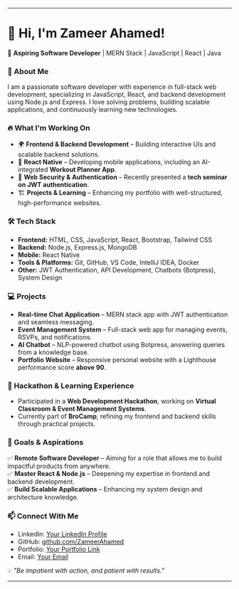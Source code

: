 
---

# 👋 Hi, I'm Zameer Ahamed!  

🚀 **Aspiring Software Developer** | MERN Stack | JavaScript | React | Java  

### 🌟 About Me  
I am a passionate software developer with experience in full-stack web development, specializing in JavaScript, React, and backend development using Node.js and Express. I love solving problems, building scalable applications, and continuously learning new technologies.  

### 🔥 What I'm Working On  
- 🌍 **Frontend & Backend Development** – Building interactive UIs and scalable backend solutions.  
- 📱 **React Native** – Developing mobile applications, including an AI-integrated **Workout Planner App**.  
- 🔐 **Web Security & Authentication** – Recently presented a **tech seminar on JWT authentication**.  
- 🏗 **Projects & Learning** – Enhancing my portfolio with well-structured, high-performance websites.  

### 🛠️ Tech Stack  
- **Frontend:** HTML, CSS, JavaScript, React, Bootstrap, Tailwind CSS  
- **Backend:** Node.js, Express.js, MongoDB  
- **Mobile:** React Native  
- **Tools & Platforms:** Git, GitHub, VS Code, IntelliJ IDEA, Docker  
- **Other:** JWT Authentication, API Development, Chatbots (Botpress), System Design  

### 💻 Projects  
- **Real-time Chat Application** – MERN stack app with JWT authentication and seamless messaging.  
- **Event Management System** – Full-stack web app for managing events, RSVPs, and notifications.  
- **AI Chatbot** – NLP-powered chatbot using Botpress, answering queries from a knowledge base.  
- **Portfolio Website** – Responsive personal website with a Lighthouse performance score **above 90**.  

### 🚀 Hackathon & Learning Experience  
- Participated in a **Web Development Hackathon**, working on **Virtual Classroom & Event Management Systems**.  
- Currently part of **BroCamp**, refining my frontend and backend skills through practical projects.  

### 📌 Goals & Aspirations  
✅ **Remote Software Developer** – Aiming for a role that allows me to build impactful products from anywhere.  
✅ **Master React & Node.js** – Deepening my expertise in frontend and backend development.  
✅ **Build Scalable Applications** – Enhancing my system design and architecture knowledge.  

### 📫 Connect With Me  
- LinkedIn: [Your LinkedIn Profile](https://www.linkedin.com/in/zameer-ahmed-khan-014523225/)  
- GitHub: [github.com/ZameerAhamed](#)  
- Portfolio: [Your Portfolio Link](#)  
- Email: [Your Email](#)  

💡 _"Be impatient with action, and patient with results."_  

---
